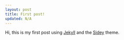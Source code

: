 ```yaml
---
layout: post
title: First post!
updated: N/A
---
```


Hi, this is my first post using [Jekyll][jekyll] and the [Sidey][sidey] theme.

[jekyll]: https://github.com/jekyll/jekyll
[sidey]: https://github.com/ronv/sidey
